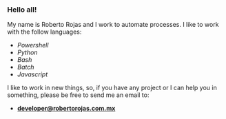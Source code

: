 ### Hello all!

My name is Roberto Rojas and I work to automate processes. I like to work with the follow languages:

- *Powershell*
- *Python*
- *Bash*
- *Batch*
- *Javascript*

I like to work in new things, so, if you have any project or I can help you in something, please be free to send me an email to:

- **developer@robertorojas.com.mx**
